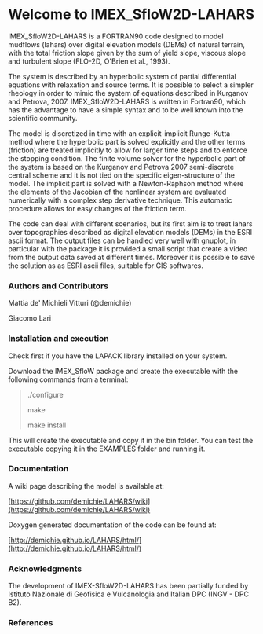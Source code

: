 # Welcome to IMEX_SfloW2D-LAHARS

IMEX_SfloW2D-LAHARS is a FORTRAN90 code designed to model mudflows (lahars) over digital elevation models (DEMs) of natural terrain, with the total friction slope given by the sum of yield slope, viscous slope and turbulent slope (FLO-2D, O'Brien et al., 1993).

The system is described by an hyperbolic system of partial differential equations with relaxation and source terms. It is possible to select a simpler rheology in order to mimic the system of equations described in Kurganov and Petrova, 2007. IMEX_SfloW2D-LAHARS is written in Fortran90, which has the advantage to have a simple syntax and to be well known into the scientific community.

The model is discretized in time with an explicit-implicit Runge-Kutta method where the hyperbolic part is solved explicitly and the other terms (friction) are treated implicitly to allow for larger time steps and to enforce the stopping condition. The finite volume solver for the hyperbolic part of the system is based on the Kurganov and Petrova 2007 semi-discrete central scheme and it is not tied on the specific eigen-structure of the model. The implicit part is solved with a Newton-Raphson method where the elements of the Jacobian of the nonlinear system are evaluated numerically with a complex step derivative technique. This automatic procedure allows for easy changes of the friction term.

The code can deal with different scenarios, but its first aim is to treat lahars over topographies described as digital elevation models (DEMs) in the ESRI ascii format. The output files can be handled very well with gnuplot, in particular with the package it is provided a small script that create a video from the output data saved at different times. Moreover it is possible to save the solution as as ESRI ascii files, suitable for GIS softwares.

### Authors and Contributors

Mattia de' Michieli Vitturi (@demichie)

Giacomo Lari

### Installation and execution

Check first if you have the LAPACK library installed on your system.

Download the IMEX_SfloW package and create the executable with the following commands from a terminal:

>./configure
>
>make
>
>make install

This will create the executable and copy it in the bin folder. You can test the executable copying it in the EXAMPLES folder and running it.

### Documentation

A wiki page describing the model is available at:

[https://github.com/demichie/LAHARS/wiki](https://github.com/demichie/LAHARS/wiki) 

Doxygen generated documentation of the code can be found at:

[http://demichie.github.io/LAHARS/html/](http://demichie.github.io/LAHARS/html/) 

### Acknowledgments

The development of IMEX-SfloW2D-LAHARS has been partially funded by Istituto Nazionale di Geofisica e Vulcanologia and Italian DPC (INGV - DPC B2).

### References


